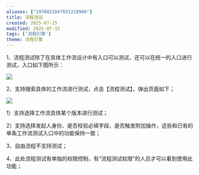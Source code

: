 ```yaml
---
aliases: ["1970021047691218906"]
title: 流程测试
created: 2025-07-15
modified: 2025-07-15
tags: ['流程引擎']
theme: 流程引擎
---
```


1、流程测试除了在具体工作流设计中有入口可以测试，还可以在统一的入口进行测试，入口如下图所示：

![](https://myhelpdoc.oss-cn-heyuan.aliyuncs.com/mdimages/cd3ad3c2c580b7dc0fe03198772b0fb8.jpg)

2、支持搜索具体的工作流进行测试，点击【流程测试】，弹出页面如下；

![](https://myhelpdoc.oss-cn-heyuan.aliyuncs.com/mdimages/6185a1057c84dd9195b824271b71b075.jpg)

1）支持选择工作流具体某个版本进行测试；

2）支持选择发起人身份、是否校验必填字段、是否触发附加操作，这些和已有的单条工作流测试入口中的功能保持一致；

3、自由流程不支持测试；

4、此处流程测试有单独的权限控制，有“流程测试权限”的人员才可以看到使用此功能；

